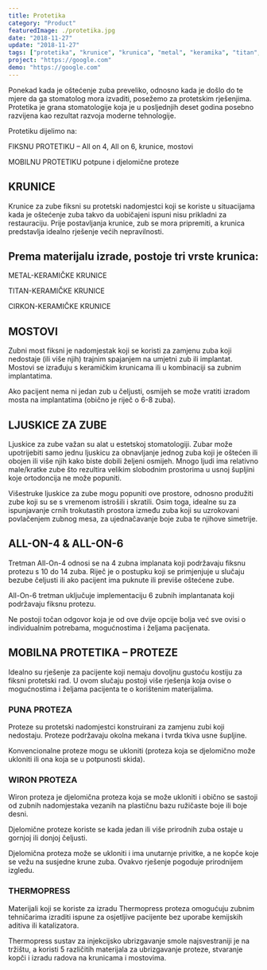 ```yaml
---
title: Protetika
category: "Product"
featuredImage: ./protetika.jpg
date: "2018-11-27"
update: "2018-11-27"
tags: ["protetika", "krunice", "krunica", "metal", "keramika", "titan", "cirkon", "proteza", "most" ]
project: "https://google.com"
demo: "https://google.com"
---
```

Ponekad kada je oštećenje zuba preveliko, odnosno kada je došlo do te mjere da ga stomatolog mora izvaditi, posežemo za protetskim rješenjima. Protetika je grana stomatologije koja je u posljednjih deset godina posebno razvijena kao rezultat razvoja moderne tehnologije.

Protetiku dijelimo na:

FIKSNU PROTETIKU – All on 4, All on 6, krunice, mostovi

MOBILNU PROTETIKU potpune i djelomične proteze

## KRUNICE

Krunice za zube fiksni su protetski nadomjestci koji se koriste u situacijama kada je oštećenje zuba takvo da uobičajeni ispuni nisu prikladni za restauraciju. Prije postavljanja krunice, zub se mora pripremiti, a krunica predstavlja idealno rješenje većih nepravilnosti.

## Prema materijalu izrade, postoje tri vrste krunica:

METAL-KERAMIČKE KRUNICE

TITAN-KERAMIČKE KRUNICE

CIRKON-KERAMIČKE KRUNICE

## MOSTOVI

Zubni most fiksni je nadomjestak koji se koristi za zamjenu zuba koji nedostaje (ili više njih) trajnim spajanjem na umjetni zub ili implantat. Mostovi se izrađuju s keramičkim krunicama ili u kombinaciji sa zubnim implantatima.

Ako pacijent nema ni jedan zub u čeljusti, osmijeh se može vratiti izradom mosta na implantatima (obično je riječ o 6-8 zuba).

## LJUSKICE ZA ZUBE

Ljuskice za zube važan su alat u estetskoj stomatologiji. Zubar može upotrijebiti samo jednu ljuskicu za obnavljanje jednog zuba koji je oštećen ili obojen ili više njih kako biste dobili željeni osmijeh. Mnogo ljudi ima relativno male/kratke zube što rezultira velikim slobodnim prostorima u usnoj šupljini koje ortodoncija ne može popuniti.

Višestruke ljuskice za zube mogu popuniti ove prostore, odnosno produžiti zube koji su se s vremenom istrošili i skratili. Osim toga, idealne su za ispunjavanje crnih trokutastih prostora između zuba koji su uzrokovani povlačenjem zubnog mesa, za ujednačavanje boje zuba te njihove simetrije.

## ALL-ON-4 & ALL-ON-6

Tretman All-On-4 odnosi se na 4 zubna implanata koji podržavaju fiksnu protezu s 10 do 14 zuba. Riječ je o postupku koji se primjenjuje u slučaju bezube čeljusti ili ako pacijent ima puknute ili previše oštećene zube.

All-On-6 tretman uključuje implementaciju 6 zubnih implantanata koji podržavaju fiksnu protezu.

Ne postoji točan odgovor koja je od ove dvije opcije bolja već sve ovisi o individualnim potrebama, mogućnostima i željama pacijenata.

## MOBILNA PROTETIKA – PROTEZE

Idealno su rješenje za pacijente koji nemaju dovoljnu gustoću kostiju za fiksni protetski rad. U ovom slučaju postoji više rješenja koja ovise o mogućnostima i željama pacijenta te o korištenim materijalima.

### PUNA PROTEZA

Proteze su protetski nadomjestci konstruirani za zamjenu zubi koji nedostaju. Proteze podržavaju okolna mekana i tvrda tkiva usne šupljine.

Konvencionalne proteze mogu se ukloniti (proteza koja se djelomično može ukloniti ili ona koja se u potpunosti skida).

### WIRON PROTEZA

Wiron proteza je djelomična proteza koja se može ukloniti i obično se sastoji od zubnih nadomjestaka vezanih na plastičnu bazu ružičaste boje ili boje desni.

Djelomične proteze koriste se kada jedan ili više prirodnih zuba ostaje u gornjoj ili donjoj čeljusti.

Djelomična proteza može se ukloniti i ima unutarnje privitke, a ne kopče koje se vežu na susjedne krune zuba. Ovakvo rješenje pogoduje prirodnijem izgledu.

### THERMOPRESS

Materijali koji se koriste za izradu Thermopress proteza omogućuju zubnim tehničarima izraditi ispune za osjetljive pacijente bez uporabe kemijskih aditiva ili katalizatora.

Thermopress sustav za injekcijsko ubrizgavanje smole najsvestraniji je na tržištu, a koristi 5 različitih materijala za ubrizgavanje proteze, stvaranje kopči i izradu radova na krunicama i mostovima.